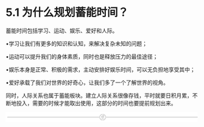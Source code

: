 # 5.1 为什么规划蓄能时间？

蓄能时间包括学习、运动、娱乐、爱好和人际。

•学习让我们有更多的知识和认知，来解决复杂未知的问题；

•运动可以提升我们的身体素质，同时也是释放压力的最佳途径；

•娱乐本身是正常、积极的需求，主动安排好娱乐时间，可以无负担地享受其中；

•爱好承载了我们对世界的好奇心，让我们多了一个了解世界的视角。

同时，人际关系也属于蓄能板块。建立人际关系很像存钱，平时就要日积月累，不断地投入，需要的时候才能取出使用，这部分的时间也要提前规划出来。

![](img/e573a089fa5c69c53659d55b676d2c92.png)